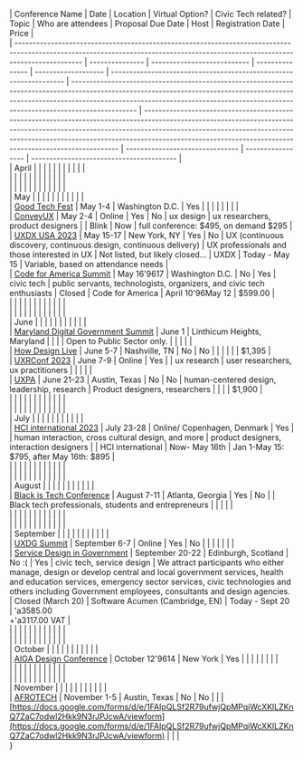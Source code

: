 | Conference Name | Date | Location | Virtual Option? | Civic Tech related? | Topic | Who are attendees | Proposal Due Date | Host | Registration Date | Price |\
| ------------------------------------------------------------------------------------------------------------------------------------------------------------------------------ | --------------- | --------------------------- | --------------- | ------------------- | ----------------------------------------------------------------- | ------------------------------------------------------------------------------------------------------------------------------------------------------------------------------------------------------------------------------------------------------------ | ----------------------------------------------------------------------------------------------------------------------------------------------------------------------------------------------------------------------------------------------------------------------------------------------------------------- | ------------------------------- | ----------------- | ---------------------------------------- |\
| April       |   |               |   |       |       |      |       |     |     |              |\
|              |   |               |   |       |       |              |       |     |     |              |\
|              |   | |   |       |       |              |       |     |     |              |\
| May          |   | |   |       |       |              |       |     |     |              |\
| [](https://goodtechfest.com/)[Good Tech Fest](https://goodtechfest.com/) | May 1-4         | Washington D.C.             | Yes             |       |       |              |       |     |     |              |\
| [ConveyUX](https://conveyux.com/register/)             | May 2-4         | Online        | Yes             | No    | ux design | ux researchers, product designers            |       | Blink             | Now | full conference: $495, on demand $295    |\
| [UXDX USA 2023](https://uxdx.com/usa/2023/agenda/?gclid=CjwKCAjw5pShBhB_EiwAvmnNV7iIREdUq3PnYKiCu8S-Ubm5PYurU_Ten7DNDrrI0xasG3GnFn020hoCwSoQAvD_BwE)             | May 15-17       | New York, NY  | Yes             | No    | UX (continuous discovery, continuous design, continuous delivery) | UX professionals and those interested in UX  | Not listed, but likely closed...      | UXDX              | Today - May 15    | Variable, based on attendance needs      |\
| [](https://summit.codeforamerica.org/)[Code for America Summit](https://summit.codeforamerica.org/)  | May 16\'9617       | Washington D.C.             | No              | Yes   | civic tech              | public servants, technologists, organizers, and civic tech enthusiasts        | Closed       | Code for America  | April 10\'96May 12   | $599.00      |\
|              |   | |   |       |       |              |       |     |     |              |\
|              |   | |   |       |       |              |       |     |     |              |\
| June         |   | |   |       |       |              |       |     |     |              |\
| [](https://events.govtech.com/Maryland-Digital-Government-Summit.html)[Maryland Digital Government Summit](https://events.govtech.com/Maryland-Digital-Government-Summit.html) | June 1          | Linthicum Heights, Maryland |   |       |       | Open to Public Sector only.    |       |     |     |              |\
| [](https://howdesignlive.com/)[How Design Live](https://howdesignlive.com/)            | June 5-7        | Nashville, TN | No              | No    |       |              |       |     |     | $1,395       |\
| [UXRConf 2023](https://uxrconf23.joinlearners.com/)    | June 7-9        | Online        | Yes             |       | ux research             | user researchers, ux practitioners           |       |     |     |              |\
| [](https://uxpa2023.org/)[UXPA](https://uxpa2023.org/)     | June 21-23      | Austin, Texas | No              | No    | human-centered design, leadership, research         | Product designers, researchers               |       |     |     | $1,900       |\
|              |   |               |   |       |       |              |       |     |     |              |\
|              |   |               |   |       |       |              |       |     |     |              |\
| July         |   |               |   |       |       |              |       |     |     |              |\
| [](https://2023.hci.international/registration.html)[HCI international 2023](https://2023.hci.international/registration.html)       | July 23-28      | Online/ Copenhagen, Denmark | Yes             |       | human interaction, cross cultural design, and more  | product designers, interaction designers     |       | HCI international | Now- May 16th     | Jan 1-May 15: $795, after May 16th: $895 |\
|              |   |               |   |       |       |              |       |     |     |              |\
|              |   |               |   |       |       |              |       |     |     |              |\
| August       |   |               |   |       |       |              |       |     |     |              |\
| [](https://blackistechconference.com/)[Black is Tech Conference](https://blackistechconference.com/) | August 7-11     | Atlanta, Georgia            | Yes             | No    |       | Black tech professionals, students and entrepreneurs       |       |     |     |              |\
|              |   |               |   |       |       |              |       |     |     |              |\
|              |   |               |   |       |       |              |       |     |     |              |\
| September    |   |               |   |       |       |              |       |     |     |              |\
| [UXDG Summit](https://www.uxdgsummit.com/)             | September 6-7   | Online        | Yes             | No    |       |              |       |     |     |              |\
| [](https://govservicedesign.net/)[Service Design in Government](https://govservicedesign.net/)       | September 20-22 | Edinburgh, Scotland         | No :(           | Yes   | civic tech, service design            | We attract participants who either manage, design or develop central and local government services, health and education services, emergency sector services, civic technologies and others including Government employees, consultants and design agencies. | Closed (March 20)       | Software Acumen (Cambridge, EN) | Today - Sept 20   | \'a3585.00<br>+\'a3117.00 VAT    |\
|              |   |               |   |       |       |              |       |     |     |              |\
|              |   |               |   |       |       |              |       |     |     |              |\
| October      |   |               |   |       |       |              |       |     |     |              |\
| [](https://www.aiga.org/design/aiga-design-conference)[AIGA Design Conference](https://www.aiga.org/design/aiga-design-conference)   | October 12\'9614   | New York      | Yes             |       |       |              |       |     |     |              |\
|              |   |               |   |       |       |              |       |     |     |              |\
|              |   |               |   |       |       |              |       |     |     |              |\
| November     |   |               |   |       |       |              |       |     |     |              |\
| [](https://experience.afrotech.com/)[AFROTECH](https://experience.afrotech.com/)       | November 1-5    | Austin, Texas | No              | No    |       |              | [](https://docs.google.com/forms/d/e/1FAIpQLSf2R79ufwjQpMPqiWcXKlLZKnQ7ZaC7odwl2Hkk9N3rJPJcwA/viewform)[https://docs.google.com/forms/d/e/1FAIpQLSf2R79ufwjQpMPqiWcXKlLZKnQ7ZaC7odwl2Hkk9N3rJPJcwA/viewform](https://docs.google.com/forms/d/e/1FAIpQLSf2R79ufwjQpMPqiWcXKlLZKnQ7ZaC7odwl2Hkk9N3rJPJcwA/viewform) |     |     |\
}
